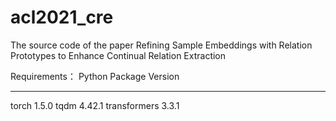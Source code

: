 # acl2021_cre
The source code of the paper Refining Sample Embeddings with Relation Prototypes to Enhance Continual Relation Extraction

Requirements：
Python Package              Version  
-------------------- ---------
torch				 1.5.0
tqdm				 4.42.1
transformers		 3.3.1
